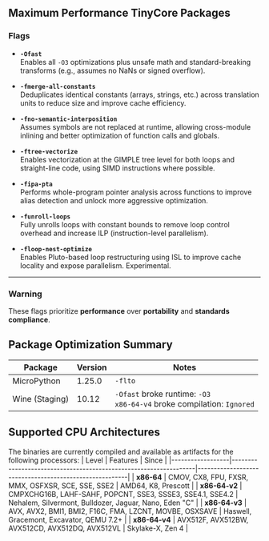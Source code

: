 ## Maximum Performance TinyCore Packages

### Flags

- **`-Ofast`**  
  Enables all `-O3` optimizations plus unsafe math and standard-breaking transforms (e.g., assumes no NaNs or signed overflow).

- **`-fmerge-all-constants`**  
  Deduplicates identical constants (arrays, strings, etc.) across translation units to reduce size and improve cache efficiency.

- **`-fno-semantic-interposition`**  
  Assumes symbols are not replaced at runtime, allowing cross-module inlining and better optimization of function calls and globals.

- **`-ftree-vectorize`**  
  Enables vectorization at the GIMPLE tree level for both loops and straight-line code, using SIMD instructions where possible.

- **`-fipa-pta`**  
  Performs whole-program pointer analysis across functions to improve alias detection and unlock more aggressive optimization.

- **`-funroll-loops`**  
  Fully unrolls loops with constant bounds to remove loop control overhead and increase ILP (instruction-level parallelism).

- **`-floop-nest-optimize`**  
  Enables Pluto-based loop restructuring using ISL to improve cache locality and expose parallelism. Experimental.

---

### Warning

These flags prioritize **performance** over **portability** and **standards compliance**.

## Package Optimization Summary

| Package        | Version  | Notes                                                                              |
|----------------|----------|------------------------------------------------------------------------------------|
| MicroPython    | 1.25.0   | `-flto`                                                                            |
| Wine (Staging) | 10.12    |  `-Ofast` broke runtime: `-O3` <br>`x86-64-v4`  broke compilation: `Ignored`       |

## Supported CPU Architectures
The binaries are currently compiled and available as artifacts for the following processors:
| Level            | Features                                                         | Since                                                  |
|------------------|------------------------------------------------------------------|--------------------------------------------------------|
| **x86-64**       | CMOV, CX8, FPU, FXSR, MMX, OSFXSR, SCE, SSE, SSE2                | AMD64, K8, Prescott                                    |
| **x86-64-v2**    | CMPXCHG16B, LAHF-SAHF, POPCNT, SSE3, SSSE3, SSE4.1, SSE4.2       | Nehalem, Silvermont, Bulldozer, Jaguar, Nano, Eden "C" |
| **x86-64-v3**    | AVX, AVX2, BMI1, BMI2, F16C, FMA, LZCNT, MOVBE, OSXSAVE          | Haswell, Gracemont, Excavator, QEMU 7.2+               |
| **x86-64-v4**    | AVX512F, AVX512BW, AVX512CD, AVX512DQ, AVX512VL                  | Skylake-X, Zen 4                                       |

